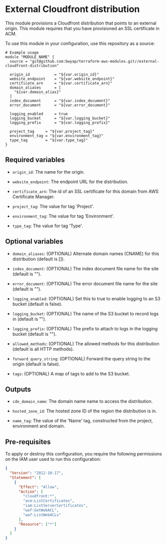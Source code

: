 # External Cloudfront distribution

This module provisions a Cloudfront distribution that points to an external origin.
This module requires that you have provisioned an SSL certificate in ACM.

To use this module in your configuration, use this repository as a source:

```hcl
# Example usage
module "MODULE_NAME" {
  source = "git@github.com:bwyap/terraform-aws-modules.git//external-cloudfront-distribution"

  origin_id           = "${var.origin_id}"
  website_endpoint    = "${var.website_endpoint}"
  certificate_arn     = "${var.certificate_arn}"
  domain_aliases      = [
    "${var.domain_alias}"
  ]
  index_document      = "${var.index_document}"
  error_document      = "${var.error_document}"

  logging_enabled     = true
  logging_bucket      = "${var.logging_bucket}"
  logging_prefix      = "${var.logging_prefix}"

  project_tag     = "${var.project_tag}"
  environment_tag = "${var.environment_tag}"
  type_tag        = "${var.type_tag}"
}
```

## Required variables

- `origin_id`: The name for the origin.

- `website_endpoint`: The endpoint URL for the distribution.

- `certificate_arn`: The id of an SSL certificate for this domain from AWS Certificate Manager.

- `project_tag`: The value for tag 'Project'.

- `environment_tag`: The value for tag 'Environment'.

- `type_tag`: The value for tag 'Type'.


## Optional variables

- `domain_aliases`: (OPTIONAL) Alternate domain names (CNAME) for this distribution (default is []).

- `index_document`: (OPTIONAL) The index document file name for the site (default is "").

- `error_document`: (OPTIONAL) The error document file name for the site (default is "").

- `logging_enabled`: (OPTIONAL) Set this to true to enable logging to an S3 bucket (default is false).

- `logging_bucket`: (OPTIONAL) The name of the S3 bucket to record logs in (default is "").

- `logging_prefix`: (OPTIONAL) The prefix to attach to logs in the logging bucket (default is "").

- `allowed_methods`: (OPTIONAL) The allowed methods for this distribution (default is all HTTP methods).

- `forward_query_string`: (OPTIONAL) Forward the query string to the origin (default is false).

- `tags`: (OPTIONAL) A map of tags to add to the S3 bucket.


## Outputs

- `cdn_domain_name`: The domain name name to access the distribution.

- `hosted_zone_id`: The hosted zone ID of the region the distribution is in.

- `name_tag`: The value of the 'Name' tag, constructed from the project, environment and domain.


## Pre-requisites

To apply or destroy this configuration, you require the following permissions on the IAM user used to run this configuration:

```json
{
  "Version": "2012-10-17",
  "Statement": [
    {
      "Effect": "Allow",
      "Action": [
        "cloudfront:*",
        "acm:ListCertificates",
        "iam:ListServerCertificates",
        "waf:GetWebACL",
        "waf:ListWebACLs"
      ],
      "Resource": ["*"]
    }
  ]
}
```
